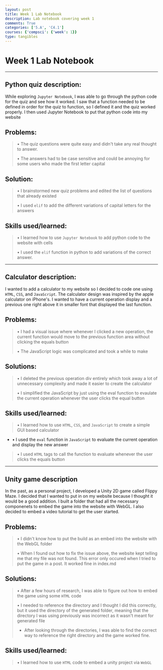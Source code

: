 ```yaml
---
layout: post
title: Week 1 Lab Notebook
description: Lab notebook covering week 1
comments: True
categories: ['5.A', 'C4.1']
courses: {'compsci': {'week': 1}}
type: tangibles
---
```


# Week 1 Lab Notebook

---

## Python quiz description:
While exploring `Jupyter Notebook`, I was able to go through the python code for the quiz and see how it worked. I saw that a function needed to be defined in order for the quiz to function, so I defined it and the quiz worked properly. I then used Jupyter Notebook to put that python code into my website

## Problems:

> • The quiz questions were quite easy and didn't take any real thought to answer.
>
>• The answers had to be case sensitive and could be annoying for some users who made the first letter capital


## Solution:

> • I brainstormed new quiz problems and edited the list of questions that already existed
>
> • I used `elif` to add the different variations of capital letters for the answers

## Skills used/learned:

> • I learned how to use `Jupyter Notebook` to add python code to the website with cells
>
> • I used the `elif` function in python to add variations of the correct answer.

---

## Calculator description:
I wanted to add a calculator to my website so I decided to code one using `HTML`, `CSS`, and `JavaScript`. The calculator design was inspired by the apple calculator on iPhone's. I wanted to have a current operation display and a previous one right above it in smaller font that displayed the last function.

## Problems:

> • I had a visual issue where whenever I clicked a new operation, the current function would move to the previous function area without clicking the equals button
>
> • The JavaScript logic was complicated and took a while to make

## Solutions:

> • I deleted the previous operation div entirely which took away a lot of unnecessary complexity and made it easier to create the calculator
>
> • I simplified the JavaScript by just using the eval function to evaulate the current operation whenever the user clicks the equal button

## Skills used/learned:

> • I learned how to use `HTML`, `CSS`, and `JavaScript` to create a simple GUI based calculator
>
- • I used the `eval` function in `JavaScript` to evaluate the current operation and display the new answer
>
> • I used `HTML` tags to call the function to evaluate whenever the user clicks the equals button

---

## Unity game description
In the past, as a personal project, I developed a Unity 2D game called Flippy Maze. I decided that I wanted to put in on my website because I thought it would be a good addition. I built a folder that had all the necessary componenets to embed the game into the website with WebGL. I also decided to embed a video tutorial to get the user started.

## Problems:
> • I didn't know how to put the build as an embed into the website with the WebGL folder
>
> • When I found out how to fix the issue above, the website kept telling me that my file was not found. This error only occured when I tried to put the game in a post. It worked fine in index.md

## Solutions:
> • After a few hours of research, I was able to figure out how to embed the game using some `HTML` code
>
> • I needed to reference the directory and I thought I did this correctly, but it used the directory of the generated folder, meaning that the directory I was using previously was incorrect as it wasn't meant for generated file
> - After looking through the directories, I was able to find the correct way to reference the right directory and the game worked fine.

## Skills used/learned:

> • I learned how to use `HTML` code to embed a unity project via `WebGL`